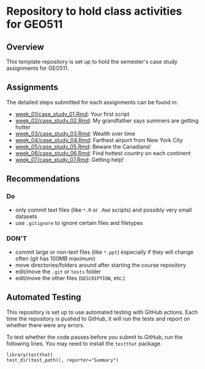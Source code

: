 # Repository to hold class activities for GEO511

## Overview
This template repository is set up to hold the semester's case study assignments for GEO511. 

## Assignments 
The detailed steps submitted for each assignments can be found in: 

  - [week_01/case_study_01.Rmd](week_01/case_study_01.md): Your first script
  - [week_02/case_study_02.Rmd](week_02/case_study_02.md): My grandfather says summers are getting hotter
  - [week_03/case_study_03.Rmd](week_03/case_study_03.md): Wealth over time
  - [week_04/case_study_04.Rmd](week_04/case_study_04.md): Farthest airport from New York City
  - [week_05/case_study_05.Rmd](week_05/case_study_05.md): Beware the Canadians!
  - [week_06/case_study_06.Rmd](week_06/case_study_06.md): Find hottest country on each continent
  - [week_07/case_study_07.Rmd](week_07/case_study_07.md): Getting help!

## Recommendations

### Do
* only commit text files (like `*.R` or `.Rmd` scripts) and possibly very small datasets
* use `.gitignore` to ignore certain files and filetypes

### DON'T
* commit large or non-text files (like `*.ppt`) especially if they will change often (git has 100MB maximum)
* move directories/folders around after starting the course repository
* edit/move the `.git` or `tests` folder
* edit/move the other files (`DESCRIPTION`, etc.)


## Automated Testing
This repository is set up to use automated testing with GitHub actions.  Each time the repository is pushed to GitHub, it will run the tests and report on whether there were any errors.  

To test whether the code passes before you submit to GitHub, run the following lines.  You may need to install the `testthat` package.  

```
library(testthat)
test_dir(test_path(), reporter="Summary")
```

